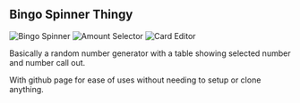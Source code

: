 Bingo Spinner Thingy
----

![Bingo Spinner](https://github.com/asl97/Bingo-Spinner/raw/screenshots/screenshot3.png)
![Amount Selector](https://github.com/asl97/Bingo-Spinner/raw/screenshots/screenshot1.png)
![Card Editor](https://github.com/asl97/Bingo-Spinner/raw/screenshots/screenshot2.png)

Basically a random number generator with a table showing selected number and number call out.

With github page for ease of uses without needing to setup or clone anything.
